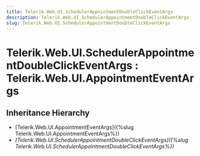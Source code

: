 ```yaml
---
title: Telerik.Web.UI.SchedulerAppointmentDoubleClickEventArgs
description: Telerik.Web.UI.SchedulerAppointmentDoubleClickEventArgs
slug: Telerik.Web.UI.SchedulerAppointmentDoubleClickEventArgs
---
```


# Telerik.Web.UI.SchedulerAppointmentDoubleClickEventArgs : Telerik.Web.UI.AppointmentEventArgs

## Inheritance Hierarchy

* [Telerik.Web.UI.AppointmentEventArgs]({%slug Telerik.Web.UI.AppointmentEventArgs%})
* *[Telerik.Web.UI.SchedulerAppointmentDoubleClickEventArgs]({%slug Telerik.Web.UI.SchedulerAppointmentDoubleClickEventArgs%})*

